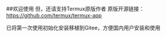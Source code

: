 ##欢迎使用
但，还请支持Termux原版作者
原版开源链接：https://github.com/termux/termux-app

已将第一次使用初始化安装移植到Gitee，方便国内用户安装和使用